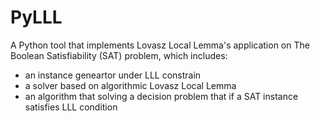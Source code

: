 # PyLLL

A Python tool that implements Lovasz Local Lemma's application on The Boolean Satisfiability (SAT) problem, which includes:
- an instance geneartor under LLL constrain
- a solver based on algorithmic Lovasz Local Lemma
- an algorithm that solving a decision problem that if a SAT instance satisfies LLL condition